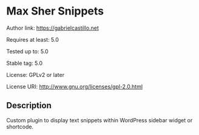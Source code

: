 # Max Sher Snippets

Author link: https://gabrielcastillo.net

Requires at least: 5.0

Tested up to: 5.0

Stable tag: 5.0

License: GPLv2 or later

License URI: http://www.gnu.org/licenses/gpl-2.0.html

## Description

Custom plugin to display text snippets within WordPress sidebar widget or shortcode.
